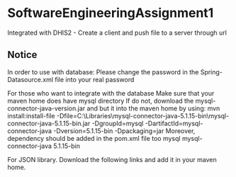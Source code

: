 SoftwareEngineeringAssignment1
==============================

Integrated with DHIS2 - Create a client and push file to a server through url

Notice
------
In order to use with database:
Please change the password in the Spring-Datasource.xml file into your real password

For those who want to integrate with the database
Make sure that your maven home does have mysql directory
If do not, download the mysql-connector-java-version.jar and but it into the maven home by using:
	mvn install:install-file -Dfile=C:\Libraries\mysql-connector-java-5.1.15-bin\mysql-connector-java-5.1.15-bin.jar 
		-DgroupId=mysql -DartifactId=mysql-connector-java -Dversion=5.1.15-bin -Dpackaging=jar
Moreover, dependency should be added in the pom.xml file too
	<dependency>
        <groupId>mysql</groupId>
        <artifactId>mysql-connector-java</artifactId>
        <version>5.1.15-bin</version>
    </dependency> 

For JSON library.
Download the following links and add it in your maven home.


